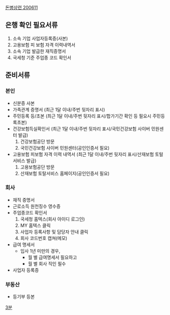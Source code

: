 [돈병상련 200611](https://www.youtube.com/watch?v=bJYAaiB6Dss&list=PLem2vjBcsAul4yPyrUC0sfcI1Mzgwjcya&index=38)

## 은행 확인 필요서류 
1. 소속 기업 사업자등록증(사본)
2. 고용보험 피 보험 자격 이력내역서
3. 소속 기업 발급한 재직증명서
4. 국세청 기준 주업종 코드 확인서


## 준비서류

### 본인

- 신분증 사본
- 가족관계 증명서 (최근 1달 이내/주번 뒷자리 표시)
- 주민등록 등/초본 (최근 1달 이내/주번 뒷자리 표시/합가기간 확인 등 필요시 주민등록초본)
- 건강보험득실확인서 (최근 1달 이내/주번 뒷자리 표시/국민건강보험 사이버 민원센터 발급)
	1. 건강보험공단 방문
	2. 국민건강보험 사이버 민원센터(공인인증서 필요)
- 고용보험 피보험 자격 이력 내역서 (최근 1달 이내/주번 뒷자리 표시/산재보험 토털서비스 발급)
	1. 고용보험공단 방문
	2. 산재보험 토탈서비스 홈페이지(공인인증서 필요)




### 회사

- 재직 증명서
- 근로소득 원천징수 영수증
- 주업종코드 확인서
	1. 국세청 홈텍스(회사 아이디 로그인)
	2. MY 홈텍스 클릭
	3. 사업자 등록사항 및 담당자 안내 클릭
	4. 회사 코드번호 캡쳐(메모)
- 급여 명세서
	- 입사 1년 미만의 경우, 
		- 월 별 급여명세서 필요하고 
		- 월 별 회사 직인 필수
- 사업자 등록증


### 부동산
- 등기부 등본



[3분]()